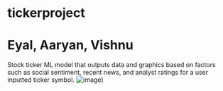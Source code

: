 # tickerproject
# Eyal, Aaryan, Vishnu
Stock ticker ML model that outputs data and graphics based on factors such as social sentiment, recent news, and analyst ratings for a user inputted ticker symbol.
![image](https://github.com/vishnuvvaradhan/tickerproject/assets/146493120/19aa7264-0257-4147-8ef5-d69f1e3433c4))
